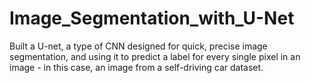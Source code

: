 # Image_Segmentation_with_U-Net
Built a U-net, a type of CNN designed for quick, precise image segmentation, and using it to predict a label for every single pixel in an image - in this case, an image from a self-driving car dataset.
